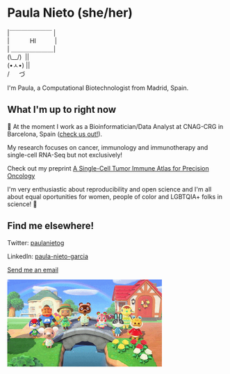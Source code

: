 # Paula Nieto (she/her)

|￣￣￣￣￣￣￣ |   
|&nbsp;&nbsp;&nbsp;&nbsp;&nbsp;&nbsp;&nbsp;&nbsp;&nbsp;&nbsp;&nbsp; HI &nbsp;&nbsp;&nbsp;&nbsp;&nbsp;&nbsp;&nbsp;&nbsp;&nbsp;&nbsp;|    
| ＿＿＿＿＿＿＿|    
(\\\__/)&nbsp;&nbsp;||    
(•ㅅ•) ||    
/ 　 づ 


I'm Paula, a Computational Biotechnologist from Madrid, Spain. 

## What I'm up to right now

:round_pushpin: At the moment I work as a Bioinformatician/Data Analyst at CNAG-CRG in Barcelona, Spain ([check us out!](https://cnag.crg.eu/teams/genome-research-unit/single-cell-genomics-team)).

My research focuses on cancer, immunology and immunotherapy and single-cell RNA-Seq but not exclusively!

Check out my preprint [A Single-Cell Tumor Immune Atlas for Precision Oncology](https://www.biorxiv.org/content/10.1101/2020.10.26.354829v1)



I'm very enthusiastic about reproducibility and open science and I'm all about equal oportunities for women, people of color and LGBTQIA+ folks in science! :rainbow:



## Find me elsewhere!
Twitter: [paulanietog](http://twitter.com/paulanietog/)

LinkedIn: [paula-nieto-garcia](https://www.linkedin.com/in/paula-nieto-garcia/)

[Send me an email](mailto:nietogarciapaula@gmail.com)


![](img/animal_crossing.gif)
